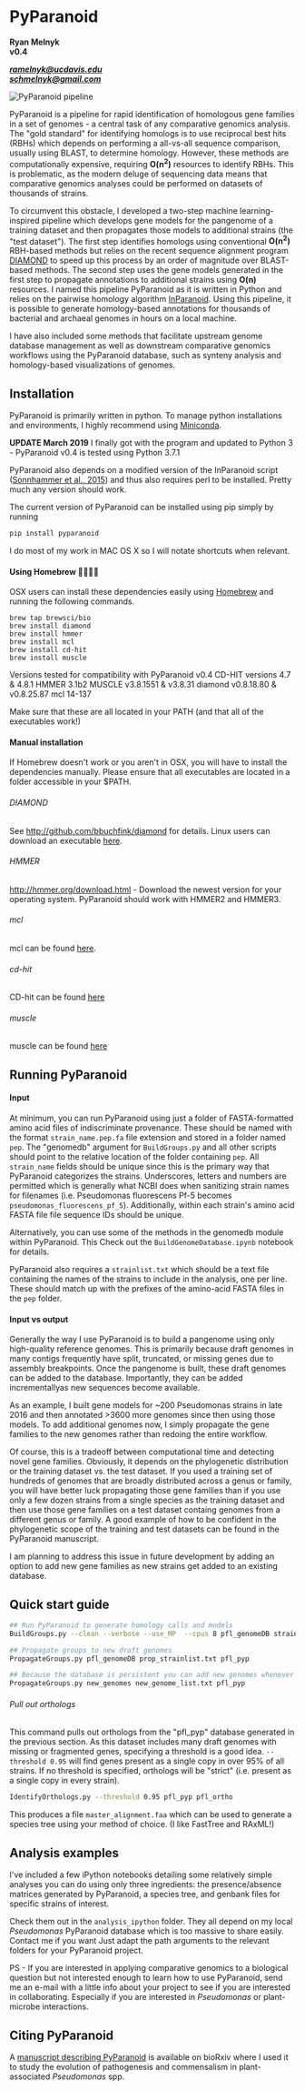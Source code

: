# PyParanoid

**Ryan Melnyk**   
**v0.4**

***ramelnyk@ucdavis.edu***  
***schmelnyk@gmail.com***

![PyParanoid pipeline](src/pipeline.png "PyParanoid pipeline")

PyParanoid is a pipeline for rapid identification of homologous gene families in a set of genomes - a central task of any comparative genomics analysis. The "gold standard" for identifying homologs is to use reciprocal best hits (RBHs) which depends on performing a all-vs-all sequence comparison, usually using BLAST, to determine homology.  However, these methods are computationally expensive, requiring **O(n<sup>2</sup>)** resources to identify RBHs. This is problematic, as the modern deluge of sequencing data means that comparative genomics analyses could be performed on datasets of thousands of strains.

To circumvent this obstacle, I developed a two-step machine learning-inspired pipeline which develops gene models for the pangenome of a training dataset and then propagates those models to additional strains (the "test dataset").  The first step identifies homologs using conventional **O(n<sup>2</sup>)** RBH-based methods but relies on the recent sequence alignment program [DIAMOND](http://github.com/bbuchfink/diamond) to speed up this process by an order of magnitude over BLAST-based methods.  The second step uses the gene models generated in the first step to propagate annotations to additional strains using **O(n)** resources. I named this pipeline PyParanoid as it is written in Python and relies on the pairwise homology algorithm [InParanoid](http://inparanoid.sbc.su.se/cgi-bin/faq.cgi). Using this pipeline, it is possible to generate homology-based annotations for thousands of bacterial and archaeal genomes in hours on a local machine.

I have also included some methods that facilitate upstream genome database management as well as downstream comparative genomics workflows using the PyParanoid database, such as synteny analysis and homology-based visualizations of genomes.

## Installation

PyParanoid is primarily written in python.  To manage python installations and environments, I highly recommend using [Miniconda](https://conda.io/miniconda.html).

**UPDATE March 2019** I finally got with the program and updated to Python 3 - PyParanoid v0.4 is tested using Python 3.7.1

PyParanoid also depends on a modified version of the InParanoid script ([Sonnhammer et al., 2015](http://inparanoid.sbc.su.se/cgi-bin/faq.cgi)) and thus also requires perl to be installed. Pretty much any version should work.

The current version of PyParanoid can be installed using pip simply by running

```bash
pip install pyparanoid
```

I do most of my work in MAC OS X so I will notate shortcuts when relevant.

#### Using Homebrew :beer::beers::beers::beer:

OSX users can install these dependencies easily using [Homebrew](https://brew.sh/) and running the following commands.

```
brew tap brewsci/bio
brew install diamond
brew install hmmer
brew install mcl
brew install cd-hit
brew install muscle
```
Versions tested for compatibility with PyParanoid v0.4
CD-HIT versions 4.7 & 4.8.1
HMMER 3.1b2
MUSCLE v3.8.1551 & v3.8.31
diamond v0.8.18.80 & v0.8.25.87
mcl 14-137

Make sure that these are all located in your PATH (and that all of the executables work!)

#### Manual installation

If Homebrew doesn't work or you aren't in OSX, you will have to install the dependencies manually. Please ensure that all executables are located in a folder accessible in your $PATH.

###### DIAMOND
See http://github.com/bbuchfink/diamond for details.  Linux users can download an executable [here](https://github.com/bbuchfink/diamond/releases).

###### HMMER
http://hmmer.org/download.html - Download the newest version for your operating system.  PyParanoid should work with HMMER2 and HMMER3.

###### mcl
mcl can be found [here](https://www.micans.org/mcl/index.html?sec_software).

###### cd-hit
CD-hit can be found [here](http://weizhongli-lab.org/cd-hit/)

###### muscle
muscle can be found [here](http://www.drive5.com/muscle/)

## Running PyParanoid


#### Input

At minimum, you can run PyParanoid using just a folder of FASTA-formatted amino acid files of indiscriminate provenance.  These should be named with the format ```strain_name.pep.fa``` file extension and stored in a folder named ```pep```.  The "genomedb" argument for ```BuildGroups.py``` and all other scripts should point to the relative location of the folder containing ```pep```. All ```strain_name``` fields should be unique since this is the primary way that PyParanoid categorizes the strains. Underscores, letters and numbers are permitted which is generally what NCBI does when sanitizing strain names for filenames (i.e. Pseudomonas fluorescens Pf-5 becomes ```pseudomonas_fluorescens_pf_5```).  Additionally, within each strain's amino acid FASTA file file sequence IDs should be unique.

Alternatively, you can use some of the methods in the genomedb module within PyParanoid. This Check out the ```BuildGenomeDatabase.ipynb``` notebook for details.

PyParanoid also requires a ```strainlist.txt``` which should be a text file containing the names of the strains to include in the analysis, one per line.  These should match up with the prefixes of the amino-acid FASTA files in the ```pep``` folder.

#### Input vs output

Generally the way I use PyParanoid is to build a pangenome using only high-quality reference genomes.  This is primarily because draft genomes in many contigs frequently have split, truncated, or missing genes due to assembly breakpoints.  Once the pangenome is built, these draft genomes can be added to the database.  Importantly, they can be added incrementallyas new sequences become available.

As an example, I built gene models for ~200 Pseudomonas strains in late 2016 and then annotated >3600 more genomes since then using those models.  To add additional genomes now, I simply propagate the gene families to the new genomes rather than redoing the entire workflow.

Of course, this is a tradeoff between computational time and detecting novel gene families.  Obviously, it depends on the phylogenetic distribution or the training dataset vs. the test dataset.  If you used a training set of hundreds of genomes that are broadly distributed across a genus or family, you will have better luck propagating those gene families than if you use only a few dozen strains from a single species as the training dataset and then use those gene families on a test dataset containg genomes from a different genus or family. A good example of how to be confident in the phylogenetic scope of the training and test datasets can be found in the PyParanoid manuscript.

 I am planning to address this issue in future development by adding an option to add new gene families as new strains get added to an existing database.

## Quick start guide

```bash
## Run PyParanoid to generate homology calls and models
BuildGroups.py --clean --verbose --use_MP  --cpus 8 pfl_genomeDB strainlist.txt pfl_pyp

## Propagate groups to new draft genomes
PropagateGroups.py pfl_genomeDB prop_strainlist.txt pfl_pyp

## Because the database is persistent you can add new genomes whenever you want.
PropagateGroups.py new_genomes new_genome_list.txt pfl_pyp
```

###### Pull out orthologs

This command pulls out orthologs from the "pfl_pyp" database generated in the previous section. As this dataset includes many draft genomes with missing or fragmented genes, specifying a threshold is a good idea. ```--threshold 0.95``` will find genes present as a single copy in over 95% of all strains. If no threshold is specified, orthologs will be "strict" (i.e. present as a single copy in every strain).

```bash
IdentifyOrthologs.py --threshold 0.95 pfl_pyp pfl_ortho
```

This produces a file ```master_alignment.faa``` which can be used to generate a species tree using your method of choice. (I like FastTree and RAxML!)

## Analysis examples

I've included a few iPython notebooks detailing some relatively simple analyses you can do using only three ingredients: the presence/absence matrices generated by PyParanoid, a species tree, and genbank files for specific strains of interest.

Check them out in the ```analysis_ipython``` folder.  They all depend on my local *Pseudomonas* PyParanoid database which is too massive to share easily. Contact me if you want Just adapt the path arguments to the relevant folders for your PyParanoid project.

PS - If you are interested in applying comparative genomics to a biological question but not interested enough to learn how to use PyParanoid, send me an e-mail with a little info about your project to see if you are interested in collaborating. Especially if you are interested in *Pseudomonas* or plant-microbe interactions.


## Citing PyParanoid

A [manuscript describing PyParanoid](https://www.biorxiv.org/content/early/2018/06/12/345488) is available on bioRxiv where I used it to study the evolution of pathogenesis and commensalism in plant-associated *Pseudomonas* spp.
